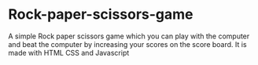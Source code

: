 # Rock-paper-scissors-game

A simple Rock paper scissors game which you can play with the computer and beat the computer by increasing your scores on the score board.
It is made with HTML CSS and Javascript 
